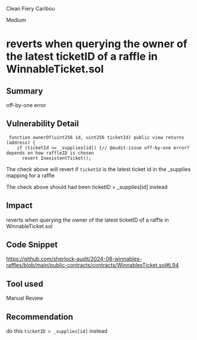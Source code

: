 Clean Fiery Caribou

Medium

# reverts when querying the owner of the latest ticketID of a raffle in WinnableTicket.sol

## Summary
off-by-one error

## Vulnerability Detail
```solidity
 function ownerOf(uint256 id, uint256 ticketId) public view returns (address) {
    if (ticketId >= _supplies[id]) {// @audit-issue off-by-one error? depends on how raffleID is chosen
      revert InexistentTicket();
```

The check above will revert if `ticketId` is the latest ticket id in the _supplies mapping for a raffle


 The check above should had been ticketID > _supplies[id] instead

## Impact
reverts when querying the owner of the latest ticketID of a raffle in WinnableTicket.sol

## Code Snippet
https://github.com/sherlock-audit/2024-08-winnables-raffles/blob/main/public-contracts/contracts/WinnablesTicket.sol#L94
## Tool used

Manual Review

## Recommendation
do this `ticketID > _supplies[id]` instead
